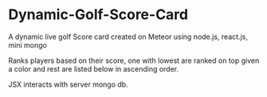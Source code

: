 # Dynamic-Golf-Score-Card
A dynamic live golf Score card created on Meteor using node.js, react.js, mini mongo

Ranks players based on their score, one with lowest are ranked on top given a color and rest are listed below in ascending order.

JSX interacts with server mongo db. 
